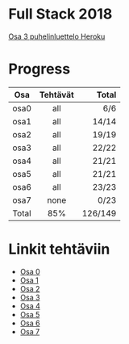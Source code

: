 # Full Stack 2018

[Osa 3 puhelinluettelo Heroku](https://osa3-puhelinluettelo.herokuapp.com/)

# Progress


| Osa           | Tehtävät      | Total   |
| ------------- |:-------------:| -------:|
| osa0          | all          		| 6/6     |
| osa1          | all           	| 14/14   |
| osa2          | all           	| 19/19   |
| osa3          | all           	| 22/22   |
| osa4          | all           	| 21/21   |
| osa5          | all         	  	| 21/21   |
| osa6          | all           	| 23/23    |
| osa7          | none          	| 0/23    |
| Total         | 85%           	| 126/149  |

# Linkit tehtäviin
+ [Osa 0](tehtävät/osa0)
+ [Osa 1](tehtävät/osa1)
+ [Osa 2](tehtävät/osa2)
+ [Osa 3](tehtävät/osa3)
+ [Osa 4](tehtävät/osa4)
+ [Osa 5](tehtävät/osa5)
+ [Osa 6](tehtävät/osa6)
+ [Osa 7](tehtävät/osa7)